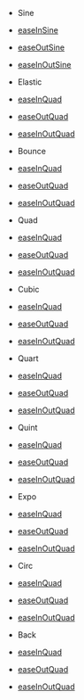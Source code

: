 * Sine
* [easeInSine](curve/Sine/easeIn.html)
* [easeOutSine](curve/Sine/easeOut.html)
* [easeInOutSine](curve/Sine/easeInOut.html)


* Elastic
* [easeInQuad](curve/Elastic/easeIn.html)
* [easeOutQuad](curve/Elastic/easeOut.html)
* [easeInOutQuad](curve/Elastic/easeInOut.html)

* Bounce
* [easeInQuad](curve/Bounce/easeIn.html)
* [easeOutQuad](curve/Bounce/easeOut.html)
* [easeInOutQuad](curve/Bounce/easeInOut.html)


* Quad
* [easeInQuad](curve/Quad/easeIn.html)
* [easeOutQuad](curve/Quad/easeOut.html)
* [easeInOutQuad](curve/Quad/easeInOut.html)

* Cubic
* [easeInQuad](curve/Cubic/easeIn.html)
* [easeOutQuad](curve/Cubic/easeOut.html)
* [easeInOutQuad](curve/Cubic/easeInOut.html)

* Quart
* [easeInQuad](curve/Quart/easeIn.html)
* [easeOutQuad](curve/Quart/easeOut.html)
* [easeInOutQuad](curve/Quart/easeInOut.html)

* Quint
* [easeInQuad](curve/Quint/easeIn.html)
* [easeOutQuad](curve/Quint/easeOut.html)
* [easeInOutQuad](curve/Quint/easeInOut.html)

* Expo
* [easeInQuad](curve/Expo/easeIn.html)
* [easeOutQuad](curve/Expo/easeOut.html)
* [easeInOutQuad](curve/Expo/easeInOut.html)

* Circ
* [easeInQuad](curve/Circ/easeIn.html)
* [easeOutQuad](curve/Circ/easeOut.html)
* [easeInOutQuad](curve/Circ/easeInOut.html)

* Back
* [easeInQuad](curve/Back/easeIn.html)
* [easeOutQuad](curve/Back/easeOut.html)
* [easeInOutQuad](curve/Back/easeInOut.html)

